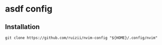 # asdf config

## Installation

```shell
git clone https://github.com/ruizii/nvim-config "${HOME}/.config/nvim"
```
